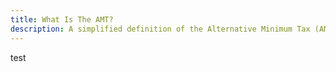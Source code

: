 ```yaml
---
title: What Is The AMT?
description: A simplified definition of the Alternative Minimum Tax (AMT)
---
```


test